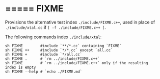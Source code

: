 =====
FIXME
=====

Provisions the alternative test index `./include/FIXME.c++`,
used in place of `./include/xtal.cc` if `[ -f ./include/FIXME.c++ ]`.

The following commands index `./include/xtal`:

	sh FIXME        #include `**/*.cc` containing `FIXME`
	sh FIXME ++     #include `*/*.cc` except `all.cc`
	sh FIXME +      #include `*/all.cc`
	sh FIXME .      # `rm ../include/FIXME.c++`
	sh FIXME        # `rm ../include/FIXME.c++` only if the resulting index is empty
	sh FIXME --help # `echo ./FIXME.md`
